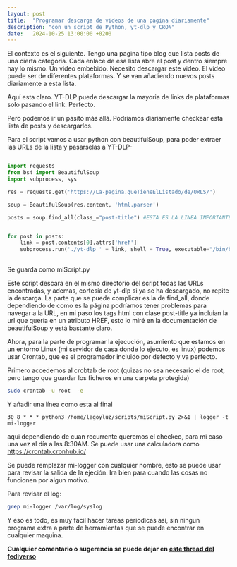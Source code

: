```yaml
---
layout: post
title:  "Programar descarga de videos de una pagina diariamente"
description: "con un script de Python, yt-dlp y CRON"
date:   2024-10-25 13:00:00 +0200
---
```


El contexto es el siguiente. Tengo una pagina tipo blog que lista posts de una cierta categoría. Cada enlace de esa lista abre el post y dentro siempre hay lo mismo. Un video embebido. Necesito descargar este video. El video puede ser de diferentes plataformas. Y se van añadiendo nuevos posts diariamente a esta lista.

Aquí esta claro. YT-DLP puede descargar la mayoria de links de plataformas solo pasando el link. Perfecto.

Pero podemos ir un pasito más allá. Podríamos diariamente checkear esta lista de posts y descargarlos.

Para el script vamos a usar python con beautifulSoup, para poder extraer las URLs de la lista y pasarselas a YT-DLP-

```python

import requests
from bs4 import BeautifulSoup
import subprocess, sys

res = requests.get('https://La-pagina.queTieneElListado/de/URLS/')

soup = BeautifulSoup(res.content, 'html.parser')

posts = soup.find_all(class_="post-title") #ESTA ES LA LINEA IMPORTANTE Aqui tenemos que identificar donde estarían las URL


for post in posts:
	link = post.contents[0].attrs['href']
	subprocess.run('./yt-dlp ' + link, shell = True, executable="/bin/bash")
      
```
Se guarda como miScript.py

Este script descara en el mismo directorio del script todas las URLs encontradas, y ademas, cortesía de yt-dlp si ya se ha descargado, no repite la descarga.
La parte que se puede complicar es la de find_all, donde dependiendo de como es la página podríamos tener problemas para navegar a la URL, en mi paso los tags html con clase post-title ya incluían la url que quería en un atributo HREF, esto lo miré en la documentación de beautifulSoup y está bastante claro.

Ahora, para la parte de programar la ejecución, asumiento que estamos en un entorno Linux (mi servidor de casa donde lo ejecuto, es linux) podemos usar Crontab, que es el
programador incluido por defecto y va perfecto.

Primero accedemos al crobtab de root (quizas no sea necesario el de root, pero tengo que guardar los ficheros en una carpeta protegida)

```bash
sudo crontab -u root  -e

```

Y añadir una línea como esta al final

```
30 8 * * * python3 /home/lagoyluz/scripts/miScript.py 2>&1 | logger -t mi-logger

```

aqui dependiendo de cuan recurrente queremos el checkeo, para mi caso una vez al día a las 8:30AM. Se puede usar una calculadora como https://crontab.cronhub.io/

Se puede remplazar mi-logger con cualquier nombre, esto se puede usar para revisar la salida de la ejeción. Ira bien para cuando las cosas no funcionen por algun motivo.

Para revisar el log:

```bash
grep mi-logger /var/log/syslog

```

Y eso es todo, es muy facil hacer tareas periodicas asi, sin ningun programa extra a parte de herramientas que se puede encontrar en cualquier maquina.


**Cualquier comentario o sugerencia se puede dejar en [este thread del fediverso](https://social.morettigiuseppe.com/o/0942110fcb0544fab61ba461c23a26e6)**